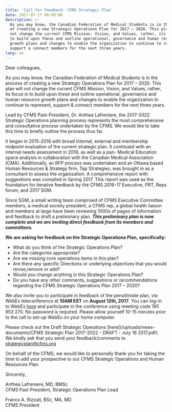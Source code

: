 ```yaml
---
title: 'Call for Feedback: CFMS Strategic Plan'
date: 2017-07-17 00:00:00
description: >-
  As you may know, the Canadian Federation of Medical Students is in the process
  of creating a new Strategic Operations Plan for 2017 – 2020. This plan will
  not change the current CFMS Mission, Vision, and Values, rather, its focus is
  to build upon these and outline operational, governance and human resource
  growth plans and changes to enable the organization to continue to represent,
  support & connect members for the next three years.
lang: en
---
```



Dear colleagues,

As you may know, the Canadian Federation of Medical Students is in the process of creating a new Strategic Operations Plan for 2017 – 2020. This plan will not change the current CFMS Mission, Vision, and Values, rather, its focus is to build upon these and outline operational, governance and human resource growth plans and changes to enable the organization to continue to represent, support & connect members for the next three years.

Lead by CFMS Past-President, Dr. Anthea Lafreniere, the 2017-2022 Strategic Operations planning process represents the most comprehensive and consultative process undertaken by the CFMS. We would like to take this time to briefly outline the process thus far.

It began in 2015-2016 with broad internal, external and membership midpoint evaluation of the current strategic plan. It continued with an internal needs assessment in 2016, as well as a pan- Medical Education space analysis in collaboration with the Canadian Medical Association (CMA). Additionally, an RFP process was undertaken and an Ottawa based Human Resources & Strategy firm, Tap Strategies, was brought in as a consultant to assess the organization. A comprehensive report with suggestions was compiled in Spring 2017. This report was used as the foundation for iterative feedback by the CFMS 2016-17 Executive, PRT, Reps forum, and 2017 SGM.

Since SGM, a small writing team comprised of CFMS Executive Committee members, a medical society president, a CFMS rep, a global health liaison and members at large have been reviewing 1000s of pages of information and feedback to draft a preliminary plan. ***This preliminary plan is now complete and we are inviting direct feedback from its members and committees.***

**We are asking for feedback on the Strategic Operations Plan, specifically:**

* What do you think of the Strategic Operations Plan?
* Are the categories appropriate?
* Are we missing core operations items in this plan?
* Are there any specific Directions or underlying objectives that you would revise,remove or add?
* Would you change anything in this Strategic Operations Plan?
* Do you have any other comments, suggestions or recommendations regarding the CFMS Strategic Operations Plan 2017 – 2020?

We also invite you to participate in feedback of the penultimate plan, via WebEx teleconference at **10AM EST** on **August 12th, 2017**. You can log-in to WebEx&nbsp;[here](https://meetings.webex.com/collabs/#/meetings/detail?uuid=M0U0YSSIBR5KR40HNLB7ILFRN3-12DI9&amp;ucs=email)&nbsp;and participate in the conference using meeting code 195 953 270. No password is required. Please allow yourself 10-15 minutes prior to the call to set-up WebEx on your home computer.

Please check out the Draft Strategic Operations [here](/uploads/news-documents/CFMS Strategic Plan 2017-2022 - DRAFT - July 16 2017.pdf). We kindly ask that you send your feedback/comments to [strategicplan@cfms.org](javascript:void(location.href='mailto:'+String.fromCharCode(115,116,114,97,116,101,103,105,99,112,108,97,110,64,99,102,109,115,46,111,114,103)))

On behalf of the CFMS, we would like to personally thank you for taking the time to add your prospective to our CFMS Strategic Operations and Human Resources Plan.

Sincerely,

Anthea Lafreniere, MD, BMSc
<br>CFMS Past President, Strategic Operations Plan Lead

Franco A. Rizzuti, BSc, MA, MD
<br>CFMS President